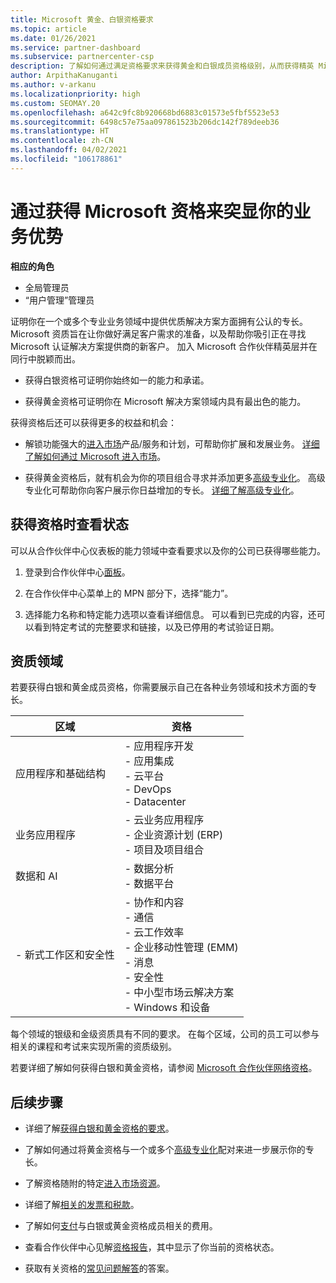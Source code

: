```yaml
---
title: Microsoft 黄金、白银资格要求
ms.topic: article
ms.date: 01/26/2021
ms.service: partner-dashboard
ms.subservice: partnercenter-csp
description: 了解如何通过满足资格要求来获得黄金和白银成员资格级别，从而获得精英 Microsoft 合作伙伴状态并吸引新客户。
author: ArpithaKanuganti
ms.author: v-arkanu
ms.localizationpriority: high
ms.custom: SEOMAY.20
ms.openlocfilehash: a642c9fc8b920668bd6883c01573e5fbf5523e53
ms.sourcegitcommit: 6498c57e75aa097861523b206dc142f789deeb36
ms.translationtype: HT
ms.contentlocale: zh-CN
ms.lasthandoff: 04/02/2021
ms.locfileid: "106178861"
---
```

# <a name="differentiate-your-business-by-attaining-microsoft-competencies"></a>通过获得 Microsoft 资格来突显你的业务优势

**相应的角色**

- 全局管理员
- “用户管理”管理员

证明你在一个或多个专业业务领域中提供优质解决方案方面拥有公认的专长。 Microsoft 资质旨在让你做好满足客户需求的准备，以及帮助你吸引正在寻找 Microsoft 认证解决方案提供商的新客户。 加入 Microsoft 合作伙伴精英层并在同行中脱颖而出。

- 获得白银资格可证明你始终如一的能力和承诺。

- 获得黄金资格可证明你在 Microsoft 解决方案领域内具有最出色的能力。

获得资格后还可以获得更多的权益和机会：

- 解锁功能强大的[进入市场](mpn-learn-about-go-to-market-benefits.md)产品/服务和计划，可帮助你扩展和发展业务。 [详细了解如何通过 Microsoft 进入市场](https://partner.microsoft.com/solutions/go-to-market)。

- 获得黄金资格后，就有机会为你的项目组合寻求并添加更多[高级专业化](advanced-specializations.md)。 高级专业化可帮助你向客户展示你日益增加的专长。 [详细了解高级专业化](https://partner.microsoft.com/membership/advanced-specialization)。

## <a name="check-your-status-as-you-attain-a-competency"></a>获得资格时查看状态

可以从合作伙伴中心仪表板的能力领域中查看要求以及你的公司已获得哪些能力。

1. 登录到合作伙伴中心[面板](https://partner.microsoft.com/dashboard/home)。

2. 在合作伙伴中心菜单上的 MPN 部分下，选择“能力”。

3. 选择能力名称和特定能力选项以查看详细信息。 可以看到已完成的内容，还可以看到特定考试的完整要求和链接，以及已停用的考试验证日期。

## <a name="competency-areas"></a>资质领域

若要获得白银和黄金成员资格，你需要展示自己在各种业务领域和技术方面的专长。

|**区域**            |**资格**                    |
|--------------------|--------------------------------|
|应用程序和基础结构| - 应用程序开发<br/> - 应用集成<br/> - 云平台<br/> - DevOps<br/> - Datacenter |
|业务应用程序 | - 云业务应用程序</br> - 企业资源计划 (ERP)</br> - 项目及项目组合 |
|数据和 AI| - 数据分析<br/> - 数据平台 |
|\- 新式工作区和安全性 | - 协作和内容<br/> - 通信<br/> - 云工作效率<br/> - 企业移动性管理 (EMM)<br/> - 消息<br/> - 安全性<br/> - 中小型市场云解决方案<br/> - Windows 和设备 |

每个领域的银级和金级资质具有不同的要求。 在每个区域，公司的员工可以参与相关的课程和考试来实现所需的资质级别。 

若要详细了解如何获得白银和黄金资格，请参阅 [Microsoft 合作伙伴网络资格](https://partner.microsoft.com/membership/competencies)。

## <a name="next-steps"></a>后续步骤

- 详细了解[获得白银和黄金资格的要求](https://partner.microsoft.com/membership/competencies)。

- 了解如何通过将黄金资格与一个或多个[高级专业化](advanced-specializations.md)配对来进一步展示你的专长。

- 了解资格随附的特定[进入市场资源](mpn-learn-about-go-to-market-benefits.md)。

- 详细了解[相关的发票和税款](mpn-view-print-maps-invoice.md)。

- 了解如何[支付](mpn-pay-fee-silver-gold-competency.md)与白银或黄金资格成员相关的费用。

- 查看合作伙伴中心见解[资格报告](pci-competencies-report.md)，其中显示了你当前的资格状态。

- 获取有关资格的[常见问题解答](competencies-faq.md)的答案。
